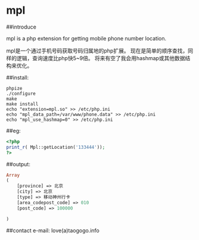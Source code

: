mpl
=====
##introduce

mpl is a php extension for getting mobile phone number location.

mpl是一个通过手机号码获取号码归属地的php扩展。
现在是简单的顺序查找，同样的逻辑，查询速度比php快5~9倍。
将来有空了我会用hashmap或其他数据结构来优化。

##install:
```shell
phpize
./configure 
make
make install
echo "extension=mpl.so" >> /etc/php.ini
echo "mpl_data_path=/var/www/phone.data" >> /etc/php.ini
echo "mpl_use_hashmap=0" >> /etc/php.ini

```
##eg:
```php
<?php
print_r( Mpl::getLocation('133444'));
?>
```
##output:
```php
Array
(
    [province] => 北京
    [city] => 北京
    [type] => 移动神州行卡
    [area_codepost_code] => 010
    [post_code] => 100000

)
```

##contact
e-mail: love(a)taogogo.info
